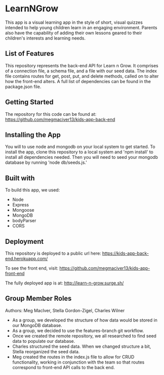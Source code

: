 # LearnNGrow

This app is a visual learning app in the style of short, visual quizzes intended to help young children learn in an engaging environment. Parents also have the capability of adding their own lessons geared to their children's interests and learning needs.

## List of Features

This repository represents the back-end API for Learn n Grow. It comprises of a connection file, a schema file, and a file with our seed data. The index file contains routes for get, post, put, and delete methods, called on to alter how the front-end alters. A full list of dependencies can be found in the package.json file.

## Getting Started

The repository for this code can be found at: https://github.com/megmaciver13/kids-app-back-end

## Installing the App

You will to use node and mongodb on your local system to get started. To install the app, clone this repository to a local system and 'npm install' to install all dependencies needed. Then you will need to seed your mongodb database by running 'node db/seeds.js.'

## Built with

To build this app, we used:
* Node
* Express
* Mongoose
* MongoDB
* bodyParser
* CORS

## Deployment

This repository is deployed to a public url here: https://kids-app-back-end.herokuapp.com/

To see the front end, visit:
https://github.com/megmaciver13/kids-app-front-end

The fully deployed app is at:
http://learn-n-grow.surge.sh/

## Group Member Roles
Authors: Meg MacIver, Stella Gordon-Zigel, Charles Wilner

* As a group, we developed the structure of how data would be stored in our MongoDB database.
* As a group, we decided to use the features-branch git workflow.
* Once we created the remote repository, we all researched to find seed data to populate our database.
* Charles structured the seed data. When we changed structure a bit, Stella reorganized the seed data.
* Meg created the routes in the index.js file to allow for CRUD functionality, working in conjunction with the team so that routes correspond to front-end API calls to the back end.
